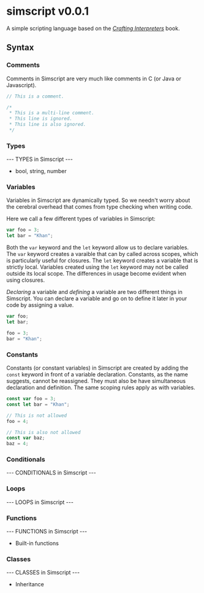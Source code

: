# simscript v0.0.1

A simple scripting language based on the [*Crafting Interpreters*](https://craftinginterpreters.com/) book.

## Syntax

### Comments

Comments in Simscript are very much like comments in C (or Java or Javascript).

```javascript
// This is a comment.

/*
 * This is a multi-line comment.
 * This line is ignored.
 * This line is also ignored.
 */
```

### Types

--- TYPES in Simscript ---

- bool, string, number

### Variables

Variables in Simscript are dynamically typed. So we needn't worry about the cerebral overhead that comes from type checking when writing code.

Here we call a few different types of variables in Simscript:

```javascript
var foo = 3;
let bar = "Khan";
```

Both the `var` keyword and the `let` keyword allow us to declare variables. The `var` keyword creates a varaible that can by called across scopes, which is particularly useful for closures. The `let` keyword creates a variable that is strictly local. Variables created using the `let` keyword may not be called outside its local scope. The differences in usage become evident when using closures.

*Declaring* a variable and *defining* a variable are two different things in Simscript. You can declare a variable and go on to define it later in your code by assigning a value.

```javascript
var foo;
let bar;

foo = 3;
bar = "Khan";
```

### Constants

Constants (or constant variables) in Simscript are created by adding the `const` keyword in front of a variable declaration. Constants, as the name suggests, cannot be reassigned. They must also be have simultaneous declaration and definition. The same scoping rules apply as with variables.

```javascript
const var foo = 3;
const let bar = "Khan";

// This is not allowed
foo = 4;

// This is also not allowed
const var baz;
baz = 4;
```

### Conditionals

--- CONDITIONALS in Simscript ---

### Loops

--- LOOPS in Simscript ---

### Functions

--- FUNCTIONS in Simscript ---

- Built-in functions

### Classes

--- CLASSES in Simscript ---

- Inheritance
